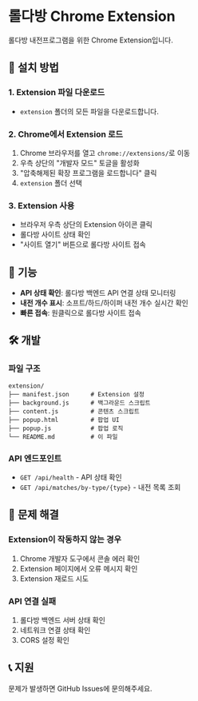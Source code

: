 # 롤다방 Chrome Extension

롤다방 내전프로그램을 위한 Chrome Extension입니다.

## 🚀 설치 방법

### 1. Extension 파일 다운로드
- `extension` 폴더의 모든 파일을 다운로드합니다.

### 2. Chrome에서 Extension 로드
1. Chrome 브라우저를 열고 `chrome://extensions/`로 이동
2. 우측 상단의 "개발자 모드" 토글을 활성화
3. "압축해제된 확장 프로그램을 로드합니다" 클릭
4. `extension` 폴더 선택

### 3. Extension 사용
- 브라우저 우측 상단의 Extension 아이콘 클릭
- 롤다방 사이트 상태 확인
- "사이트 열기" 버튼으로 롤다방 사이트 접속

## 🔧 기능

- **API 상태 확인**: 롤다방 백엔드 API 연결 상태 모니터링
- **내전 개수 표시**: 소프트/하드/하이퍼 내전 개수 실시간 확인
- **빠른 접속**: 원클릭으로 롤다방 사이트 접속

## 🛠️ 개발

### 파일 구조
```
extension/
├── manifest.json      # Extension 설정
├── background.js      # 백그라운드 스크립트
├── content.js         # 콘텐츠 스크립트
├── popup.html         # 팝업 UI
├── popup.js           # 팝업 로직
└── README.md          # 이 파일
```

### API 엔드포인트
- `GET /api/health` - API 상태 확인
- `GET /api/matches/by-type/{type}` - 내전 목록 조회

## 🐛 문제 해결

### Extension이 작동하지 않는 경우
1. Chrome 개발자 도구에서 콘솔 에러 확인
2. Extension 페이지에서 오류 메시지 확인
3. Extension 재로드 시도

### API 연결 실패
1. 롤다방 백엔드 서버 상태 확인
2. 네트워크 연결 상태 확인
3. CORS 설정 확인

## 📞 지원

문제가 발생하면 GitHub Issues에 문의해주세요.
